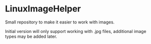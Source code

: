 # LinuxImageHelper
Small repository to make it easier to work with images.

Initial version will only support working with .jpg files, additional image types may be added later. 
